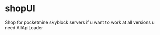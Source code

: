 # shopUI
Shop for pocketmine skyblock servers
if u want to work at all versions u need AllApiLoader
